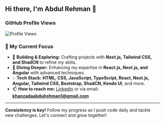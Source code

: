 ## Hi there, I'm Abdul Rehman 👋

### GitHub Profile Views
![Profile Views](https://komarev.com/ghpvc/?username=abdulrehmankz1&color=blueviolet)


### 🌟 My Current Focus
- 🚀 **Building & Exploring:** Crafting projects with **Next.js, Tailwind CSS, and ShadCN** to refine my skills.  
- 🎯 **Diving Deeper:** Enhancing my expertise in **React.js, Next.js, and Angular** with advanced techniques.  
- 💡 **Tech Stack:** **HTML, CSS, JavaScript, TypeScript, React, Next.js, Angular, Tailwind CSS, Bootstrap, ShadCN, Kendo UI**, and more.  
- 📫 **How to reach me:** [LinkedIn](https://www.linkedin.com/in/abdul-rehman-khanzada-661757237) or via email: **khanzadaabdulrehman1@gmail.com**
---

**Consistency is key!** Follow my progress as I push code daily and tackle new challenges. Let's connect and grow together!

